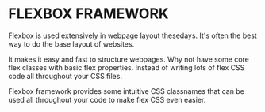 # FLEXBOX  FRAMEWORK

Flexbox is used extensively in webpage layout thesedays. It's often the best way to do the base layout of websites.

It makes it easy and fast to structure webpages. Why not have some core flex classes with basic flex properties. Instead of writing lots of flex CSS code all throughout your CSS files.

Flexbox framework provides some intuitive CSS classnames that can be used all throughout your code to make flex CSS even easier.

